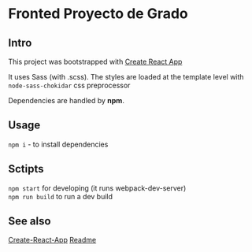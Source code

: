 # Fronted Proyecto de Grado

## Intro 
This project was bootstrapped with [Create React App](https://github.com/facebook/create-react-app)

It uses Sass (with .scss). The styles are loaded at the template level with `node-sass-chokidar` css preprocessor

Dependencies are handled by **npm**.

## Usage
`npm i` - to install dependencies

## Sctipts 
`npm start` for developing (it runs webpack-dev-server)  
`npm run build` to run a dev build  

## See also
[Create-React-App](CRA.md)
[Readme](./README.md)

